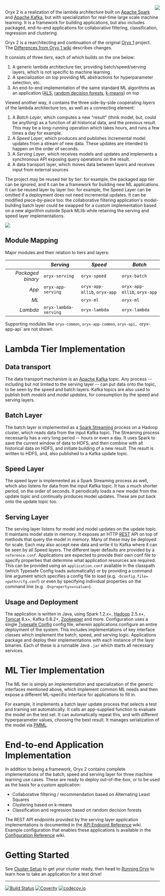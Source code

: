 <img align="right" src="https://raw.github.com/wiki/OryxProject/oryx/OryxLogoMedium.png" />

Oryx 2 is a realization of the lambda architecture built on [Apache Spark](http://spark.apache.org) 
and [Apache Kafka](http://kafka.apache.org), but with specialization for real-time large scale machine 
learning. It is a framework for building applications, but also includes packaged, end-to-end 
applications for collaborative filtering, classification, regression and clustering.

Oryx 2 is a rearchitecting and continuation of the original [Oryx 1](http://github.com/cloudera/oryx) project. 
The [Differences from Oryx 1 wiki](https://github.com/OryxProject/oryx/wiki/Differences-From-Oryx-1) describes changes.

It consists of three _tiers_, each of which builds on the one below:

1. A generic lambda architecture tier, providing batch/speed/serving layers, which is not 
specific to machine learning
1. A specialization on top providing ML abstractions for hyperparameter selection, etc.
1. An end-to-end implementation of the same standard ML algorithms as an application
([ALS](labs.yahoo.com/files/HuKorenVolinsky-ICDM08.pdf), 
[random decision forests](http://en.wikipedia.org/wiki/Random_forest), 
[k-means](http://en.wikipedia.org/wiki/K-means_clustering)) on top

Viewed another way, it contains the three side-by-side cooperating _layers_ of the lambda 
architecture too, as well as a connecting element:

1. A *Batch Layer*, which computes a new "result" (think model, but, could be anything) 
as a function of all historical data, and the previous result. This may be a long-running operation
which takes hours, and runs a few times a day for example. 
2. A *Speed Layer*, which produces and publishes incremental model updates from a 
stream of new data. These updates are intended to happen on the order of seconds. 
3. A *Serving Layer*, which receives models and updates and implements a synchronous API exposing
query operations on the result.
4. A data transport layer, which moves data between layers and receives input from external sources

The project may be reused tier by tier: for example, the packaged app tier can be ignored, and it 
can be a framework for building new ML applications. It can be reused layer by layer too: 
for example, the Speed Layer can be omitted if a deployment does not need incremental updates.
It can be modified piece-by-piece too: the collaborative filtering application's model-building
batch layer could be swapped for a custom implementation based on a new algorithm outside
Spark MLlib while retaining the serving and speed layer implementations.

<img src="https://raw.github.com/wiki/OryxProject/oryx/Architecture.png"/>

## Module Mapping

Major modules and their relation to tiers and layers:

|                   | *Serving*               | *Speed*                         | *Batch*                         |
| -----------------:| ----------------------- | ------------------------------- | ------------------------------- |
| *Packaged binary* | `oryx-serving`          | `oryx-speed`                    | `oryx-batch`                    |
| *App*             | `oryx-app-serving`      | `oryx-app-mllib`, `oryx-app`    | `oryx-app-mllib`, `oryx-app`    |
| *ML*              |                         | `oryx-ml`                       | `oryx-ml`                       |
| *Lambda*          | `oryx-lambda-serving`   | `oryx-lambda`                   | `oryx-lambda`                   |

Supporting modules like `oryx-common`, `oryx-app-common`, `oryx-api, `oryx-app-api` are not shown.

# Lambda Tier Implementation

## Data transport

The data transport mechanism is an [Apache Kafka](http://kafka.apache.org/) topic. 
Any process -- including but not limited to the serving layer -- can put data onto the topic, 
to be seen by the speed and batch layers. Kafka topics are also used to publish both
*models* and *model updates*, for consumption by the speed and serving layers.

## Batch Layer

The batch layer is implemented as a [Spark Streaming](http://spark.apache.org/streaming/) 
process on a Hadoop cluster, which reads data from the input Kafka topic. The Streaming process 
necessarily has a very long period -- hours or even a day. It uses Spark to save the 
current window of data to HDFS, and then combine with all historical data on HDFS, and 
initiate building of a new result. The result is written to HDFS, and, also published
to a Kafka update topic.

## Speed Layer

The speed layer is implemented as a Spark Streaming process as well, which also listens for
data from the input Kafka topic. It has a much shorter period, on the order of seconds. 
It periodically loads a new model from the update topic and continually produces model updates.
These are put back onto the update topic too.

## Serving Layer

The serving layer listens for model and model updates on the update topic. It maintains model
state in memory. It exposes an HTTP 
[REST](http://en.wikipedia.org/wiki/Representational_state_transfer) API on top of methods 
that query the model in memory. Many of these may be deployed for scale. Each may 
also accept new data and write it to Kafka where it can be seen by all Speed layers.
The different layer defaults are provided by a `reference.conf`. Applications are expected to provide their 
own conf file to specify properties that determine what application resources are required. This can be provided 
using an `application.conf` available in the classpath (which Typesafe Config loads automatically) or 
by providing a command line argument which specifies a config file to load 
(e.g. `-Dconfig.file=<path>/cfg.conf`) or even by specifying individual properties on the command line 
(e.g. `-D<property>=<value>`).

## Usage and Deployment

The application is written in Java, using Spark 1.2.x+, 
[Hadoop](http://hadoop.apache.org/) 2.5.x+, [Tomcat](http://tomcat.apache.org/) 8.x+,
Kafka 0.8.2+, [Zookeeper](http://zookeeper.apache.org/) and more. Configuration uses a single 
[Typesafe Config](https://github.com/typesafehub/config) config file, wherein 
applications configure an entire deployment of the system. This includes implementations of 
key interface classes which implement the batch, speed, and serving logic. Applications  
package and deploy their implementations with each instance of the layer binaries. Each 
of these is a runnable Java `.jar` which starts all necessary services.

# ML Tier Implementation

The ML tier is simply an implementation and specialization of the generic interfaces mentioned 
above, which implement common ML needs and then expose a different ML-specific interface for
applications to fill in.

For example, it implements a batch layer update process that selects a test and training set
automatically. It calls an app-supplied function to evaluate the model on the test set.
It can automatically repeat this, and with different hyperparameter values, choosing the best
result. It manages serialization of the model via 
[PMML](http://www.dmg.org/v4-2-1/GeneralStructure.html).

# End-to-end Application Implementation

In addition to being a framework, Oryx 2 contains complete implementations of the batch, speed and 
serving layer for three machine learning use cases. These are ready to deploy out-of-the-box, or to be
used as the basis for a custom application:

- Collaborative filtering / recommendation based on Alternating Least Squares
- Clustering based on k-means
- Classification and regression based on random decision forests

The REST API endpoints provided by the serving layer application implementations is documented in the 
[API Endpoint Reference](https://github.com/OryxProject/oryx/wiki/API-Endpoint-Reference) wiki. 
Example configuration that enables these applications is available in the 
[Configuration Reference](https://github.com/OryxProject/oryx/wiki/Configuration-Reference) wiki.

# Getting Started

See [Cluster Setup](https://github.com/OryxProject/oryx/wiki/Cluster-Setup) to get your cluster ready, then head to [Running Oryx](https://github.com/OryxProject/oryx/wiki/Running-Oryx) to learn how to 
take an application for a test drive!

------

[![Build Status](https://travis-ci.org/OryxProject/oryx.png?branch=master)](https://travis-ci.org/OryxProject/oryx)
[![Coverity](https://scan.coverity.com/projects/2697/badge.svg)](https://scan.coverity.com/projects/2697)
[![codecov.io](https://codecov.io/github/OryxProject/oryx/coverage.svg?branch=master)](https://codecov.io/github/OryxProject/oryx?branch=master)

